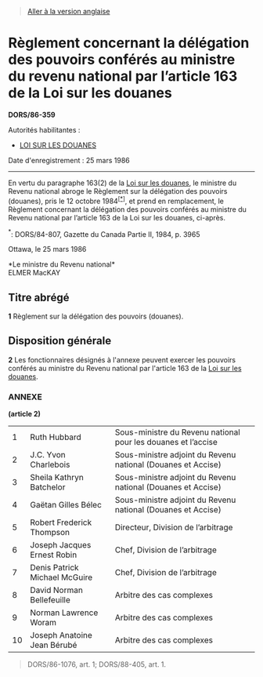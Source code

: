 > [Aller à la version anglaise](/en/Regulations/Statutory%20Orders%20and%20Regulations/86/359.md)

# Règlement concernant la délégation des pouvoirs conférés au ministre du revenu national par l’article 163 de la Loi sur les douanes

**DORS/86-359**

Autorités habilitantes : 
- [LOI SUR LES DOUANES](/fr/Lois/Lois%20du%20Canada/1985/ch.%201%20(2e%20suppl.).md)

Date d'enregistrement : 25 mars 1986

----------

En vertu du paragraphe 163(2) de la [Loi sur les douanes](/fr/Lois/Lois%20du%20Canada/1985/ch.%201%20(2e%20suppl.).md), le ministre du Revenu national abroge le Règlement sur la délégation des pouvoirs (douanes), pris le 12 octobre 1984<sup><a href='#footnotea'>[*]</a></sup>, et prend en remplacement, le Règlement concernant la délégation des pouvoirs conférés au ministre du Revenu national par l’article 163 de la Loi sur les douanes, ci-après.

<a name='footnotea'><sup>*</sup></a>: DORS/84-807, Gazette du Canada Partie II, 1984, p. 3965<br />

Ottawa, le 25 mars 1986


<p>*Le ministre du Revenu national*<br />ELMER MacKAY<br /></p>




## Titre abrégé


**1** Règlement sur la délégation des pouvoirs (douanes).




## Disposition générale


**2** Les fonctionnaires désignés à l'annexe peuvent exercer les pouvoirs conférés au ministre du Revenu national par l'article 163 de la [Loi sur les douanes](/fr/Lois/Lois%20du%20Canada/1985/ch.%201%20(2e%20suppl.).md).




### **ANNEXE** 
**(article 2)**
<table>
<tr>
<td>1</td>
<td>Ruth Hubbard</td>
<td>Sous-ministre du Revenu national pour les douanes et l’accise</td>
</tr>
<tr>
<td>2</td>
<td>J.C. Yvon Charlebois</td>
<td>Sous-ministre adjoint du Revenu national (Douanes et Accise)</td>
</tr>
<tr>
<td>3</td>
<td>Sheila Kathryn Batchelor</td>
<td>Sous-ministre adjoint du Revenu national (Douanes et Accise)</td>
</tr>
<tr>
<td>4</td>
<td>Gaëtan Gilles Bélec</td>
<td>Sous-ministre adjoint du Revenu national (Douanes et Accise)</td>
</tr>
<tr>
<td>5</td>
<td>Robert Frederick Thompson</td>
<td>Directeur, Division de l’arbitrage</td>
</tr>
<tr>
<td>6</td>
<td>Joseph Jacques Ernest Robin</td>
<td>Chef, Division de l’arbitrage</td>
</tr>
<tr>
<td>7</td>
<td>Denis Patrick Michael McGuire</td>
<td>Chef, Division de l’arbitrage</td>
</tr>
<tr>
<td>8</td>
<td>David Norman Bellefeuille</td>
<td>Arbitre des cas complexes</td>
</tr>
<tr>
<td>9</td>
<td>Norman Lawrence Woram</td>
<td>Arbitre des cas complexes</td>
</tr>
<tr>
<td>10</td>
<td>Joseph Anatoine Jean Bérubé</td>
<td>Arbitre des cas complexes</td>
</tr>
</table>

> DORS/86-1076, art. 1; DORS/88-405, art. 1.


